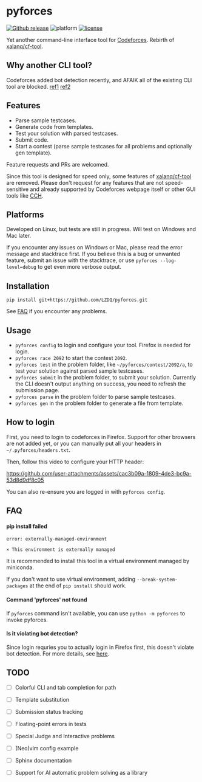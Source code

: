 # pyforces

[![Github release](https://img.shields.io/github/release/LZDQ/pyforces)](https://github.com/LZDQ/pyforces/releases)
![platform](https://img.shields.io/badge/platform-Windows%20%7C%20macOS%20%7C%20Linux-blue)
[![license](https://img.shields.io/badge/license-WTFPL-%23373737.svg)](https://raw.githubusercontent.com/LZDQ/pyforces/main/LICENSE)

Yet another command-line interface tool for [Codeforces](https://codeforces.com). Rebirth of [xalanq/cf-tool](https://github.com/xalanq/cf-tool).

## Why another CLI tool?

Codeforces added bot detection recently, and AFAIK all of the existing CLI tool are blocked. [ref1](https://codeforces.com/blog/entry/96091) [ref2](https://github.com/woshiluo/cf-tool/issues/5)

## Features

* Parse sample testcases.
* Generate code from templates.
* Test your solution with parsed testcases.
* Submit code.
* Start a contest (parse sample testcases for all problems and optionally gen template).

Feature requests and PRs are welcomed.

Since this tool is designed for speed only, some features of [xalanq/cf-tool](https://github.com/xalanq/cf-tool) are removed. Please don't request for any features that are not speed-sensitive and already supported by Codeforces webpage itself or other GUI tools like [CCH](https://github.com/CodeforcesContestHelper/CCHv2).

## Platforms

Developed on Linux, but tests are still in progress. Will test on Windows and Mac later.

If you encounter any issues on Windows or Mac, please read the error message and stacktrace first. If you believe this is a bug or unwanted feature, submit an issue with the stacktrace, or use `pyforces --log-level=debug` to get even more verbose output.

## Installation

`pip install git+https://github.com/LZDQ/pyforces.git`

See [FAQ](#FAQ) if you encounter any problems.

## Usage

* `pyforces config` to login and configure your tool. Firefox is needed for login.
* `pyforces race 2092` to start the contest `2092`.
* `pyforces test` in the problem folder, like `~/pyforces/contest/2092/a`, to test your solution against parsed sample testcases.
* `pyforces submit` in the problem folder, to submit your solution. Currently the CLI doesn't output anything on success, you need to refresh the submission page.
* `pyforces parse` in the problem folder to parse sample testcases.
* `pyforces gen` in the problem folder to generate a file from template.

## How to login

First, you need to login to codeforces in Firefox. Support for other browsers are not added yet, or you can manually put all your headers in `~/.pyforces/headers.txt`.

Then, follow this video to configure your HTTP header:


https://github.com/user-attachments/assets/cac3b09a-1809-4de3-bc9a-53d8d9df8c05


You can also re-ensure you are logged in with `pyforces config`.

## FAQ

#### pip install failed

```
error: externally-managed-environment

× This environment is externally managed
```

It is recommended to install this tool in a virtual environment managed by miniconda.

If you don't want to use virtual environment, adding `--break-system-packages` at the end of `pip install` should work.

#### Command 'pyforces' not found

If `pyforces` command isn't available, you can use `python -m pyforces` to invoke pyforces.

#### Is it violating bot detection?

Since login requries you to actually login in Firefox first, this doesn't violate bot detection. For more details, see [here](https://codeforces.com/blog/entry/134322).

## TODO

- [ ] Colorful CLI and tab completion for path
- [ ] Template substitution
- [ ] Submission status tracking
- [ ] Floating-point errors in tests
- [ ] Special Judge and Interactive problems
- [ ] (Neo)vim config example
- [ ] Sphinx documentation
- [ ] Support for AI automatic problem solving as a library


